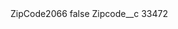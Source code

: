 <?xml version="1.0" encoding="UTF-8"?>
<CustomMetadata xmlns="http://soap.sforce.com/2006/04/metadata" xmlns:xsi="http://www.w3.org/2001/XMLSchema-instance" xmlns:xsd="http://www.w3.org/2001/XMLSchema">
    <label>ZipCode2066</label>
    <protected>false</protected>
    <values>
        <field>Zipcode__c</field>
        <value xsi:type="xsd:string">33472</value>
    </values>
</CustomMetadata>
